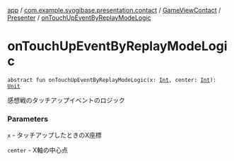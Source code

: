 [app](../../../index.md) / [com.example.syogibase.presentation.contact](../../index.md) / [GameViewContact](../index.md) / [Presenter](index.md) / [onTouchUpEventByReplayModeLogic](./on-touch-up-event-by-replay-mode-logic.md)

# onTouchUpEventByReplayModeLogic

`abstract fun onTouchUpEventByReplayModeLogic(x: `[`Int`](https://kotlinlang.org/api/latest/jvm/stdlib/kotlin/-int/index.html)`, center: `[`Int`](https://kotlinlang.org/api/latest/jvm/stdlib/kotlin/-int/index.html)`): `[`Unit`](https://kotlinlang.org/api/latest/jvm/stdlib/kotlin/-unit/index.html)

感想戦のタッチアップイベントのロジック

### Parameters

`x` - タッチアップしたときのX座標

`center` - X軸の中心点